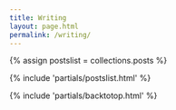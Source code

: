 ```yaml
---
title: Writing
layout: page.html
permalink: /writing/
---
```


{% assign postslist = collections.posts %}

{% include 'partials/postslist.html' %}

{% include 'partials/backtotop.html' %}
